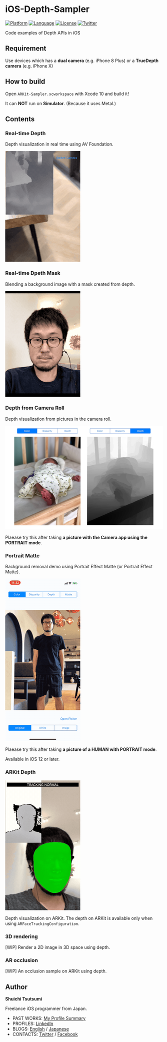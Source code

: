 # iOS-Depth-Sampler

[![Platform](http://img.shields.io/badge/platform-ios-blue.svg?style=flat
)](https://developer.apple.com/iphone/index.action)
[![Language](http://img.shields.io/badge/language-swift-brightgreen.svg?style=flat
)](https://developer.apple.com/swift)
[![License](http://img.shields.io/badge/license-MIT-lightgrey.svg?style=flat
)](http://mit-license.org)
[![Twitter](https://img.shields.io/badge/twitter-@shu223-blue.svg?style=flat)](http://twitter.com/shu223)

Code examples of Depth APIs in iOS

## Requirement

Use devices which has a **dual camera** (e.g. iPhone 8 Plus) or a **TrueDepth camera** (e.g. iPhone X)

## How to build

Open `ARKit-Sampler.xcworkspace` with Xcode 10 and build it!

It can **NOT** run on **Simulator**. (Because it uses Metal.)


## Contents

### Real-time Depth

Depth visualization in real time using AV Foundation.

![](README_resources/depth_1.gif)

### Real-time Dpeth Mask

Blending a background image with a mask created from depth.

![](README_resources/blend.gif)

### Depth from Camera Roll

Depth visualization from pictures in the camera roll.

<img src="README_resources/depth_baby_histoeq.jpg" width="600">

Plaease try this after taking **a picture with the Camera app using the PORTRAIT mode**.

### Portrait Matte

Background removal demo using Portrait Effect Matte (or Portrait Effect Matte). 

![](README_resources/portraitmatte.gif)

Plaease try this after taking **a picture of a HUMAN with PORTRAIT mode**.

Available in iOS 12 or later.

### ARKit Depth

![](README_resources/arkit-depth.gif)

Depth visualization on ARKit. The depth on ARKit is available only when using `ARFaceTrackingConfiguration`.

### 3D rendering

[WIP] Render a 2D image in 3D space using depth.

### AR occlusion

[WIP] An occlusion sample on ARKit using depth.

## Author

**Shuichi Tsutsumi**

Freelance iOS programmer from Japan.

- PAST WORKS:  [My Profile Summary](https://medium.com/@shu223/my-profile-summary-f14bfc1e7099#.vdh0i7clr)
- PROFILES: [LinkedIn](https://www.linkedin.com/in/shuichi-tsutsumi-525b755b/)
- BLOGS: [English](https://medium.com/@shu223/) / [Japanese](http://d.hatena.ne.jp/shu223/)
- CONTACTS: [Twitter](https://twitter.com/shu223) / [Facebook](https://www.facebook.com/shuichi.tsutsumi)
